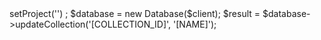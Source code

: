 <?php

use Appwrite\Client;
use Appwrite\Services\Database;

$client = new Client();

$client
    ->setProject('')
;

$database = new Database($client);

$result = $database->updateCollection('[COLLECTION_ID]', '[NAME]');